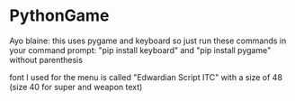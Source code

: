 # PythonGame
 
Ayo blaine: this uses pygame and keyboard so just run these commands in your command prompt:
"pip install keyboard"
and
"pip install pygame"
 without parenthesis

font I used for the menu is called "Edwardian Script ITC" with a size of 48 (size 40 for super and weapon text)